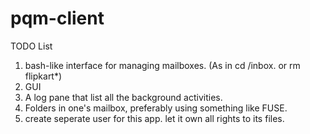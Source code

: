# pqm-client

TODO List

1. bash-like interface for managing mailboxes. (As in cd /inbox. or rm flipkart*)
2. GUI
3. A log pane that list all the background activities.
4. Folders in one's mailbox, preferably using something like FUSE.
5. create seperate user for this app. let it own all rights to its files.
